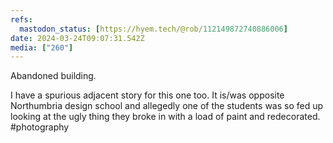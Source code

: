 ```yaml
---
refs:
  mastodon_status: [https://hyem.tech/@rob/112149872740886006]
date: 2024-03-24T09:07:31.542Z
media: ["260"]
---
```


Abandoned building.

I have a spurious adjacent story for this one too. It is/was opposite Northumbria design school and allegedly one of the students was so fed up looking at the ugly thing they broke in with a load of paint and redecorated. #photography

